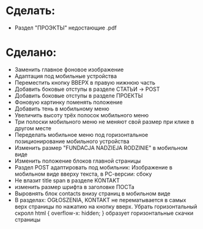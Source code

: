# Сделать:

-  Раздел "ПРОЭКТЫ" недостающие .pdf

# Сделано:

-  Заменить главное фоновое изображение
-  Адаптация под мобильные устройства
-  Переместить кнопку ВВЕРХ в правую нижнюю часть
-  Добавить боковые отступы в разделе СТАТЬИ -> POST
-  Добавить боковые отступы в разделе ПРОЕКТЫ
-  Фоновую картинку поменять положение
-  Добавить тень в мобильному меню
-  Увеличить высоту трёх полосок мобильного меню
-  Три полоски мобильного меню не меняют свой размер при клике в другом месте
-  Переделать мобильное меню под горизонтальное позиционирование мобильного устройства
-  Изменить размер "FUNDACJA NADZIEJA RODZINIE" в мобильном виде
-  Изменить положение блоков главной страницы
-  Раздел POST адаптировать под мобильник: Изображение в мобильном виде вверху текста, в РС-версии: сбоку
-  Не влазит title span в разделе KONTAKT
-  изменить размер шрифта в заголовке ПОСТа
-  Выровнять блок contacts внизу страниц в мобильном виде
-  В разделах: OGŁOSZENIA, KONTAKT не перематывается в самых верх страницы по нажатию на кнопку вверх. Убрать горизонтальный скролл
   html {
   overflow-x: hidden;
   }
   образует горизонтальные скачки страницы
